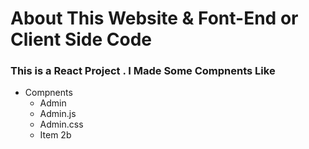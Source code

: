 # About This Website & Font-End or Client Side Code
### This is a React Project . I Made Some Compnents Like


* Compnents
  * Admin
   * Admin.js
   * Admin.css  
  * Item 2b
